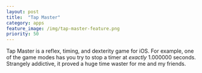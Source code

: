 ```yaml
---
layout: post
title:  "Tap Master"
category: apps
feature_image: /img/tap-master-feature.png
priority: 50
---
```

Tap Master is a reflex, timing, and dexterity game for iOS. For example, one of the game modes has you try to stop a timer at *exactly* 1.000000 seconds. Strangely addictive, it proved a huge time waster for me and my friends.